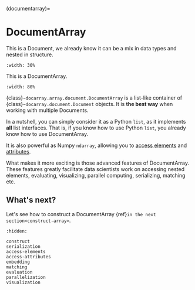 (documentarray)=
# DocumentArray

This is a Document, we already know it can be a mix in data types and nested in structure.

```{figure} images/docarray-single.svg
:width: 30%
```

This is a DocumentArray.

```{figure} images/docarray-array.svg
:width: 80%
```


{class}`~docarray.array.document.DocumentArray` is a list-like container of {class}`~docarray.document.Document` objects. It is **the best way** when working with multiple Documents.

In a nutshell, you can simply consider it as a Python `list`, as it implements **all** list interfaces. That is, if you know how to use Python `list`, you already know how to use DocumentArray.

It is also powerful as Numpy `ndarray`, allowing you to [access elements](access-elements.md) and [attributes](access-attributes.md).

What makes it more exciting is those advanced features of DocumentArray. These features greatly facilitate data scientists work on accessing nested elements, evaluating, visualizing, parallel computing, serializing, matching etc. 

## What's next?

Let's see how to construct a DocumentArray {ref}`in the next section<construct-array>`.

```{toctree}
:hidden:

construct
serialization
access-elements
access-attributes
embedding
matching
evaluation
parallelization
visualization
```